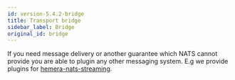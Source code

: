 ```yaml
---
id: version-5.4.2-bridge
title: Transport bridge
sidebar_label: Bridge
original_id: bridge
---
```


If you need message delivery or another guarantee which NATS cannot provide you are able to plugin any other messaging system. E.g we provide plugins for [hemera-nats-streaming](https://github.com/hemerajs/hemera-nats-streaming).
